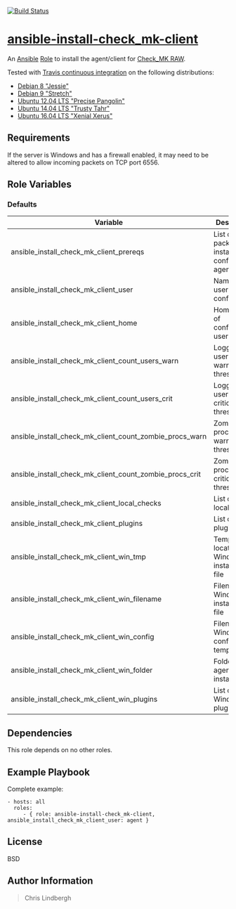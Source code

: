 [![Build Status](https://travis-ci.org/kso512/ansible-install-check_mk-client.svg?branch=master)](https://travis-ci.org/kso512/ansible-install-check_mk-client)

# [ansible-install-check_mk-client](https://galaxy.ansible.com/kso512/install-check_mk-client/)

An [Ansible](https://www.ansible.com/) [Role](http://docs.ansible.com/ansible/playbooks_roles.html#roles) to install the agent/client for [Check_MK RAW](http://mathias-kettner.com/check_mk_introduction.html).

Tested with [Travis continuous integration](https://travis-ci.org/) on the following distributions:

- [Debian 8 "Jessie"](https://www.debian.org/releases/jessie/)
- [Debian 9 "Stretch"](https://www.debian.org/releases/stretch/)
- [Ubuntu 12.04 LTS "Precise Pangolin"](http://releases.ubuntu.com/precise)
- [Ubuntu 14.04 LTS "Trusty Tahr"](http://releases.ubuntu.com/trusty/)
- [Ubuntu 16.04 LTS "Xenial Xerus"](http://releases.ubuntu.com/xenial/)

## Requirements

If the server is Windows and has a firewall enabled, it may need to be altered to allow incoming packets on TCP port 6556.

## Role Variables

### Defaults

| Variable | Description | Value |
| -------- | ----------- | ----- |
| ansible_install_check_mk_client_prereqs | List of packages to install before configuring agent | `sudo` |
| ansible_install_check_mk_client_user | Name of user to configure | `cmkagent` |
| ansible_install_check_mk_client_home | Home folder of configured user | `"/home/{{ ansible_install_check_mk_client_user }}"` |
| ansible_install_check_mk_client_count_users_warn | Logged in users, warning threshold | `10` |
| ansible_install_check_mk_client_count_users_crit | Logged in users, critical threshold | `15` |
| ansible_install_check_mk_client_count_zombie_procs_warn | Zombie processes, warning threshold | `5` |
| ansible_install_check_mk_client_count_zombie_procs_crit | Zombie processes, critical threshold | `10` |
| ansible_install_check_mk_client_local_checks | List of active local checks | `count_users`, `count_zombie_procs` |
| ansible_install_check_mk_client_plugins | List of active plugins | ` mk_inventory`, `lvm`, `smart` |
| ansible_install_check_mk_client_win_tmp | Temporary location of Windows installation file | `c:\check_mk_agent.msi` |
| ansible_install_check_mk_client_win_filename | Filename of Windows installation file | `check_mk_agent.msi` |
| ansible_install_check_mk_client_win_config | Filename of Windows configuration template | `check_mk.ini.j2` |
| ansible_install_check_mk_client_win_folder | Folder the agent gets installed to | `C:\Program Files (x86)\check_mk\` |
| ansible_install_check_mk_client_win_plugins | List of active Windows plugins | `mk_inventory.vbs` |

## Dependencies

This role depends on no other roles.

## Example Playbook

Complete example:

    - hosts: all
      roles:
         - { role: ansible-install-check_mk-client, ansible_install_check_mk_client_user: agent }

## License

BSD

## Author Information

> Chris Lindbergh

